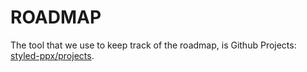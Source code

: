# ROADMAP

The tool that we use to keep track of the roadmap, is Github Projects: [styled-ppx/projects](https://github.com/davesnx/styled-ppx/projects).
